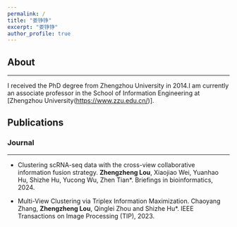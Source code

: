 ```yaml
---
permalink: /
title: "娄铮铮"
excerpt: "娄铮铮"
author_profile: true
---
```


## About
---
I received the PhD degree from Zhengzhou University in 2014.I am currently an associate professor in the School of Information Engineering at \[Zhengzhou University(https://www.zzu.edu.cn/)\].

## Publications
### Journal
---
- Clustering scRNA-seq data with the cross-view collaborative information fusion strategy.
**Zhengzheng Lou**, Xiaojiao Wei, Yuanhao Hu, Shizhe Hu, Yucong Wu, Zhen Tian*.
Briefings in bioinformatics, 2024.

- Multi-View Clustering via Triplex Information Maximization.
Chaoyang Zhang, **Zhengzheng Lou**, Qinglei Zhou and Shizhe Hu*.
IEEE Transactions on Image Processing (TIP), 2023. 

